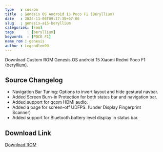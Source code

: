 ```yaml
---
type   : cusrom
title  : Genesis OS Android 15 Poco F1 (Beryllium)
date   : 2024-11-06T09:17:35+07:00
slug   : genesis-a15-beryllium
categories: [rom]
tags      : [beryllium]
keywords  : [POCO F1]
name_rom : genesis
author : Legendleo90
---
```


Download Custom ROM Genesis OS android 15 Xiaomi Redmi Poco F1 (beryllium).

## Source Changelog
- Navigation Bar Tuning: Options to invert layout and hide gestural navbar.
- Added Screen Burn-in Protection for both status bar and navigation bar.
- Added support for qcom HDMI audio.
- Added a page for screen-off UDFPS. (Under Display Fingerprint Scanner)
- Added support for Bluetooth battery level display in status bar.

## Download Link
[Download ROM](https://www.genesisos.dev/devices/beryllium)
